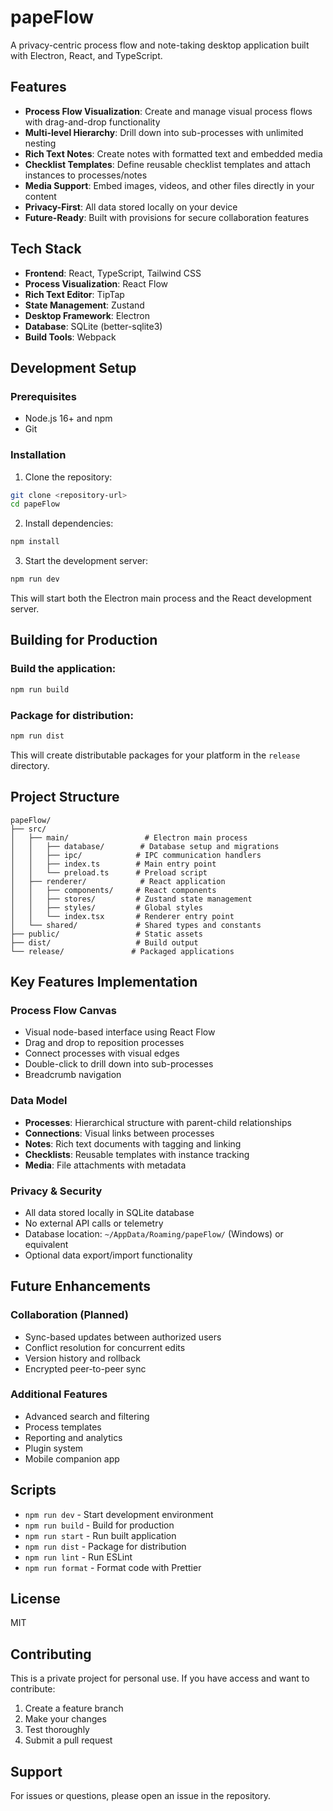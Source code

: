 # papeFlow

A privacy-centric process flow and note-taking desktop application built with Electron, React, and TypeScript.

## Features

- **Process Flow Visualization**: Create and manage visual process flows with drag-and-drop functionality
- **Multi-level Hierarchy**: Drill down into sub-processes with unlimited nesting
- **Rich Text Notes**: Create notes with formatted text and embedded media
- **Checklist Templates**: Define reusable checklist templates and attach instances to processes/notes
- **Media Support**: Embed images, videos, and other files directly in your content
- **Privacy-First**: All data stored locally on your device
- **Future-Ready**: Built with provisions for secure collaboration features

## Tech Stack

- **Frontend**: React, TypeScript, Tailwind CSS
- **Process Visualization**: React Flow
- **Rich Text Editor**: TipTap
- **State Management**: Zustand
- **Desktop Framework**: Electron
- **Database**: SQLite (better-sqlite3)
- **Build Tools**: Webpack

## Development Setup

### Prerequisites

- Node.js 16+ and npm
- Git

### Installation

1. Clone the repository:
```bash
git clone <repository-url>
cd papeFlow
```

2. Install dependencies:
```bash
npm install
```

3. Start the development server:
```bash
npm run dev
```

This will start both the Electron main process and the React development server.

## Building for Production

### Build the application:
```bash
npm run build
```

### Package for distribution:
```bash
npm run dist
```

This will create distributable packages for your platform in the `release` directory.

## Project Structure

```
papeFlow/
├── src/
│   ├── main/                 # Electron main process
│   │   ├── database/        # Database setup and migrations
│   │   ├── ipc/            # IPC communication handlers
│   │   ├── index.ts        # Main entry point
│   │   └── preload.ts      # Preload script
│   ├── renderer/            # React application
│   │   ├── components/     # React components
│   │   ├── stores/         # Zustand state management
│   │   ├── styles/         # Global styles
│   │   └── index.tsx       # Renderer entry point
│   └── shared/             # Shared types and constants
├── public/                 # Static assets
├── dist/                   # Build output
└── release/               # Packaged applications
```

## Key Features Implementation

### Process Flow Canvas
- Visual node-based interface using React Flow
- Drag and drop to reposition processes
- Connect processes with visual edges
- Double-click to drill down into sub-processes
- Breadcrumb navigation

### Data Model
- **Processes**: Hierarchical structure with parent-child relationships
- **Connections**: Visual links between processes
- **Notes**: Rich text documents with tagging and linking
- **Checklists**: Reusable templates with instance tracking
- **Media**: File attachments with metadata

### Privacy & Security
- All data stored locally in SQLite database
- No external API calls or telemetry
- Database location: `~/AppData/Roaming/papeFlow/` (Windows) or equivalent
- Optional data export/import functionality

## Future Enhancements

### Collaboration (Planned)
- Sync-based updates between authorized users
- Conflict resolution for concurrent edits
- Version history and rollback
- Encrypted peer-to-peer sync

### Additional Features
- Advanced search and filtering
- Process templates
- Reporting and analytics
- Plugin system
- Mobile companion app

## Scripts

- `npm run dev` - Start development environment
- `npm run build` - Build for production
- `npm run start` - Run built application
- `npm run dist` - Package for distribution
- `npm run lint` - Run ESLint
- `npm run format` - Format code with Prettier

## License

MIT

## Contributing

This is a private project for personal use. If you have access and want to contribute:

1. Create a feature branch
2. Make your changes
3. Test thoroughly
4. Submit a pull request

## Support

For issues or questions, please open an issue in the repository.